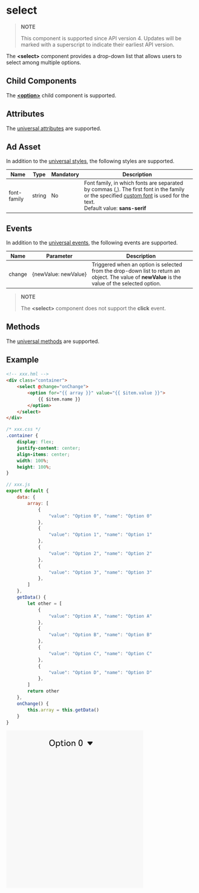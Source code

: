 # select

>  **NOTE**
>
>  This component is supported since API version 4. Updates will be marked with a superscript to indicate their earliest API version.

The **<select\>** component provides a drop-down list that allows users to select among multiple options.

## Child Components

The **[<option\>](js-components-basic-option.md)** child component is supported.


## Attributes

The [universal attributes](js-components-common-attributes.md) are supported.


## Ad Asset

In addition to the [universal styles](js-components-common-styles.md), the following styles are supported.

| Name       | Type  | Mandatory| Description                                                        |
| ----------- | ------ | ---- | ------------------------------------------------------------ |
| font-family | string | No  | Font family, in which fonts are separated by commas (,). The first font in the family or the specified [custom font](./js-components-common-customizing-font.md) is used for the text.<br>Default value: **sans-serif**|


## Events

In addition to the [universal events](js-components-common-events.md), the following events are supported.

| Name  | Parameter                     | Description                                                        |
| ------ | ------------------------- | ------------------------------------------------------------ |
| change | {newValue:&nbsp;newValue} | Triggered when an option is selected from the drop-down list to return an object. The value of **newValue** is the value of the selected option.|

>  **NOTE**
>
>  The **\<select>** component does not support the **click** event.


## Methods

The [universal methods](js-components-common-methods.md) are supported.


## Example

```html
<!-- xxx.hml -->
<div class="container">
    <select @change="onChange">
        <option for="{{ array }}" value="{{ $item.value }}">
            {{ $item.name }}
        </option>
    </select>
</div>
```

```css
/* xxx.css */
.container {
    display: flex;
    justify-content: center;
    align-items: center;
    width: 100%;
    height: 100%;
}
```

```js
// xxx.js
export default {
    data: {
        array: [
            {
                "value": "Option 0", "name": "Option 0"
            },
            {
                "value": "Option 1", "name": "Option 1"
            },
            {
                "value": "Option 2", "name": "Option 2"
            },
            {
                "value": "Option 3", "name": "Option 3"
            },
        ]
    },
    getData() {
        let other = [
            {
                "value": "Option A", "name": "Option A"
            },
            {
                "value": "Option B", "name": "Option B"
            },
            {
                "value": "Option C", "name": "Option C"
            },
            {
                "value": "Option D", "name": "Option D"
            },
        ]
        return other
    },
    onChange() {
        this.array = this.getData()
    }
}
```

![en-us_image_0000001152588538](figures/en-us_image_0000001152588538.gif)
